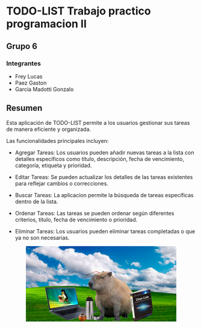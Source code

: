 # TODO-LIST Trabajo practico programacion II

## Grupo 6
### Integrantes
* Frey Lucas
* Paez Gaston
* Garcia Madotti Gonzalo

## Resumen

Esta aplicación de TODO-LIST permite a los usuarios gestionar sus tareas de manera eficiente y organizada.

Las funcionalidades principales incluyen:

* Agregar Tareas: Los usuarios pueden añadir nuevas tareas a la lista con detalles específicos como título, descripción, fecha de vencimiento, categoría, etiqueta y prioridad.

* Editar Tareas: Se pueden actualizar los detalles de las tareas existentes para reflejar cambios o correcciones.

* Buscar Tareas: La aplicacion permite la búsqueda de tareas específicas dentro de la lista.

* Ordenar Tareas: Las tareas se pueden ordenar según diferentes criterios, título, fecha de vencimiento o prioridad.

* Eliminar Tareas: Los usuarios pueden eliminar tareas completadas o que ya no son necesarias.

<p align="center">
    <img src="logo\capi2-la venganza de capi-.png" alt="Descripción de la imagen" width="400" height="200">
</p>